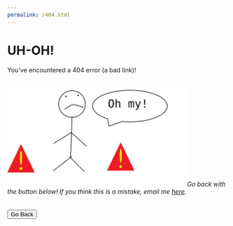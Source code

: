 ```yaml
---
permalink: /404.html
---
```


# UH-OH!
You've encountered a 404 error (a bad link)! 



######  ![404](\assets\images\404.png)Go back with the button below! If you think this is a mistake, email me [here](mailto:ilikecake567@gmail.com). 

<button onClick='window.history.back();'>
    Go Back
</button>